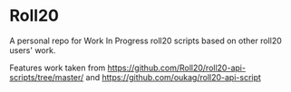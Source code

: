 # Roll20
A personal repo for Work In Progress roll20 scripts based on other roll20 users' work.

Features work taken from https://github.com/Roll20/roll20-api-scripts/tree/master/
and https://github.com/oukag/roll20-api-script

